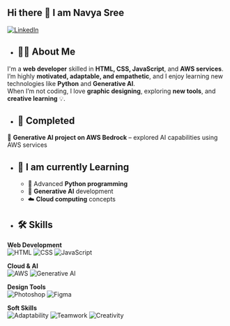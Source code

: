 ## Hi there 👋 I am Navya Sree

[![LinkedIn](https://img.shields.io/badge/LinkedIn-0A66C2?style=for-the-badge&logo=linkedin&logoColor=white)](linkedin.com/in/navyasreer)

- ## 👩‍💻 About Me
I'm a **web developer** skilled in **HTML, CSS, JavaScript**, and **AWS services**.  
I’m highly **motivated, adaptable, and empathetic**, and I enjoy learning new technologies like **Python** and **Generative AI**.  
When I’m not coding, I love **graphic designing**, exploring **new tools**, and **creative learning** 💡.

- ## 🔭 Completed 
🚀 **Generative AI project on AWS Bedrock** – explored AI capabilities using AWS services

- ## 🌱 I am currently Learning
   - 🐍 Advanced **Python programming**  
   - 🤖 **Generative AI** development  
   - ☁️ **Cloud computing** concepts

- ## 🛠️ Skills
**Web Development**  
![HTML](https://img.shields.io/badge/HTML5-E34F26?style=for-the-badge&logo=html5&logoColor=white) 
![CSS](https://img.shields.io/badge/CSS3-1572B6?style=for-the-badge&logo=css3&logoColor=white) 
![JavaScript](https://img.shields.io/badge/JavaScript-F7DF1E?style=for-the-badge&logo=javascript&logoColor=black)

**Cloud & AI**  
![AWS](https://img.shields.io/badge/AWS-232F3E?style=for-the-badge&logo=amazon-aws&logoColor=white) 
![Generative AI](https://img.shields.io/badge/Generative%20AI-FF6F61?style=for-the-badge&logo=ai&logoColor=white)

**Design Tools**  
![Photoshop](https://img.shields.io/badge/Photoshop-31A8FF?style=for-the-badge&logo=adobe-photoshop&logoColor=white) 
![Figma](https://img.shields.io/badge/Figma-F24E1E?style=for-the-badge&logo=figma&logoColor=white)

**Soft Skills**  
![Adaptability](https://img.shields.io/badge/Adaptable-4BCF2D?style=for-the-badge) 
![Teamwork](https://img.shields.io/badge/Teamwork-0A66C2?style=for-the-badge) 
![Creativity](https://img.shields.io/badge/Creative-F7DF1E?style=for-the-badge) 













 








<!--
**navya68/navya68** is a ✨ _special_ ✨ repository because its `README.md` (this file) appears on your GitHub profile.

Here are some ideas to get you started:

- 🔭 I’m currently working on ...
- 🌱 I’m currently learning ...
- 👯 I’m looking to collaborate on ...
- 🤔 I’m looking for help with ...
- 💬 Ask me about ...
- 📫 How to reach me: ...
- 😄 Pronouns: ...
- ⚡ Fun fact: ...
- ## 📊 GitHub Stats
![Navya Sree's GitHub stats](https://github-readme-stats.vercel.app/api?username=navya68&show_icons=true&theme=radical)  
![Top Languages](https://github-readme-stats.vercel.app/api/top-langs/?username=navya68&layout=compact&theme=radical)
-->
